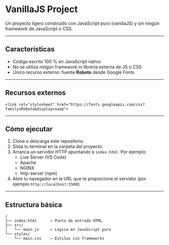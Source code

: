 # VanillaJS Project

Un proyecto ligero construido con JavaScript puro (vanillaJS) y sin ningún framework de JavaScript o CSS.

---

## Características

- Código escrito 100 % en JavaScript nativo  
- No se utiliza ningún framework ni librería externa de JS o CSS  
- Único recurso externo: fuente **Roboto** desde Google Fonts  

---

## Recursos externos

    <link rel="stylesheet" href="https://fonts.googleapis.com/css?family=Roboto&display=swap">

---

## Cómo ejecutar

1. Clona o descarga este repositorio.  
2. Sitúa tu terminal en la carpeta del proyecto.  
3. Arranca un servidor HTTP apuntando a `index.html`. Por ejemplo:  
   - Live Server (VS Code)  
   - Apache  
   - NGINX  
   - http-server (npm)  
4. Abre tu navegador en la URL que te proporcione el servidor (por ejemplo `http://localhost:5500`).  

---

## Estructura básica

```
/
├── index.html      ← Punto de entrada HTML
├── src/
│   └── main.js     ← Lógica en JavaScript puro
└── styles/
    └── main.css    ← Estilos sin frameworks
```